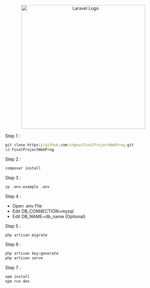 <p align="center"><a href="https://laravel.com" target="_blank"><img src="https://raw.githubusercontent.com/laravel/art/master/logo-lockup/5%20SVG/2%20CMYK/1%20Full%20Color/laravel-logolockup-cmyk-red.svg" width="400" alt="Laravel Logo"></a></p>

Step 1 :
```cmd
git clone https://github.com/chgnw/FinalProjectWebProg.git
cd FinalProjectWebProg
```
Step 2 : 
```cmd
composer install
```
Step 3 :
```cmd
cp .env.example .env
```
Step 4 : 
- Open .env File
- Edit DB_CONNECTION=mysql
- Edit DB_NAME=db_name (Optional)

Step 5 : 
```cmd
php artisan migrate
```
Step 6 : 
```cmd
php artisan key:generate
php artisan serve
```
Step 7 : 
```cmd
npm install
npm run dev
```
